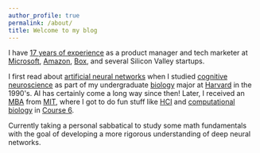 ```yaml
---
author_profile: true
permalink: /about/
title: Welcome to my blog
---
```

I have [17 years of experience](https://www.linkedin.com/in/jeffhwang) as a product manager and tech marketer at [Microsoft](https://www.microsoft.com/), [Amazon](https://www.amazon.com/), [Box](https://www.box.com/home), and several Silicon Valley startups. 

I first read about [artificial neural networks](https://mitpress.mit.edu/books/parallel-distributed-processing) when I  studied [cognitive neuroscience](https://psychology.fas.harvard.edu/research-themes/cognitive-neuroscience) as part of my undergraduate [biology](https://oeb.harvard.edu) major at [Harvard](https://www.harvard.edu) in the 1990's. AI has certainly come a long way since then! Later, I received an [MBA](http://mitsloan.mit.edu) from [MIT](http://web.mit.edu/), where I got to do fun stuff like [HCI](https://en.wikipedia.org/wiki/Human–computer_interaction) and [computational biology](http://csbi.mit.edu) in [Course 6](http://catalog.mit.edu/subjects/6/).

Currently taking a personal sabbatical to study some math fundamentals with the goal of developing a more rigorous understanding of deep neural networks.